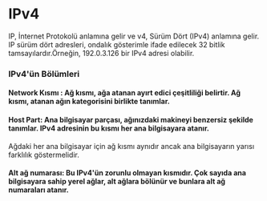 # IPv4
IP, İnternet Protokolü anlamına gelir ve v4, Sürüm Dört (IPv4) anlamına gelir. IP sürüm dört adresleri, ondalık gösterimle ifade edilecek 32 bitlik tamsayılardır.Örneğin, 192.0.3.126 bir IPv4 adresi olabilir. 

### IPv4'ün Bölümleri
#### Network Kısmı : Ağ kısmı, ağa atanan ayırt edici çeşitliliği belirtir. Ağ kısmı, atanan ağın kategorisini birlikte tanımlar.
#### Host Part: Ana bilgisayar parçası, ağınızdaki makineyi benzersiz şekilde tanımlar. IPv4 adresinin bu kısmı her ana bilgisayara atanır. 
Ağdaki her ana bilgisayar için ağ kısmı aynıdır ancak ana bilgisayarın yarısı farklılık göstermelidir.
#### Alt ağ numarası: Bu IPv4'ün zorunlu olmayan kısmıdır. Çok sayıda ana bilgisayara sahip yerel ağlar, alt ağlara bölünür ve bunlara alt ağ numaraları atanır.
